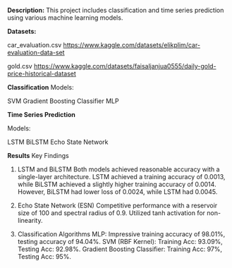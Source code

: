 **Description:**
This project includes classification and time series prediction using various machine learning models.


**Datasets:**

car_evaluation.csv
https://www.kaggle.com/datasets/elikplim/car-evaluation-data-set

gold.csv
https://www.kaggle.com/datasets/faisaljanjua0555/daily-gold-price-historical-dataset


**Classification**
Models:

SVM
Gradient Boosting Classifier
MLP


**Time Series Prediction**

Models:

LSTM
BiLSTM
Echo State Network


**Results**
Key Findings
1. LSTM and BiLSTM
Both models achieved reasonable accuracy with a single-layer architecture.
LSTM achieved a training accuracy of 0.0013, while BiLSTM achieved a slightly higher training accuracy of 0.0014.
However, BiLSTM had lower loss of 0.0024, while LSTM had 0.0045.

2. Echo State Network (ESN)
Competitive performance with a reservoir size of 100 and spectral radius of 0.9.
Utilized tanh activation for non-linearity.

3. Classification Algorithms
MLP: Impressive training accuracy of 98.01%, testing accuracy of 94.04%.
SVM (RBF Kernel): Training Acc: 93.09%, Testing Acc: 92.98%.
Gradient Boosting Classifier: Training Acc: 97%, Testing Acc: 95%.

